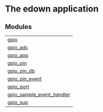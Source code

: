 

# The edown application #


## Modules ##


<table width="100%" border="0" summary="list of modules">
<tr><td><a href="gpio.md" class="module">gpio</a></td></tr>
<tr><td><a href="gpio_adc.md" class="module">gpio_adc</a></td></tr>
<tr><td><a href="gpio_app.md" class="module">gpio_app</a></td></tr>
<tr><td><a href="gpio_pin.md" class="module">gpio_pin</a></td></tr>
<tr><td><a href="gpio_pin_db.md" class="module">gpio_pin_db</a></td></tr>
<tr><td><a href="gpio_pin_event.md" class="module">gpio_pin_event</a></td></tr>
<tr><td><a href="gpio_port.md" class="module">gpio_port</a></td></tr>
<tr><td><a href="gpio_sample_event_handler.md" class="module">gpio_sample_event_handler</a></td></tr>
<tr><td><a href="gpio_sup.md" class="module">gpio_sup</a></td></tr></table>

